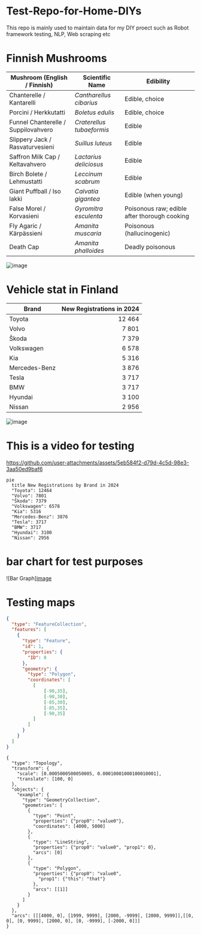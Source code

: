 # Test-Repo-for-Home-DIYs

This repo is mainly used to maintain data for my DIY proect such as Robot framework testing, NLP, Web scraping etc


# Finnish Mushrooms
| Mushroom (English / Finnish)               | Scientific Name          | Edibility                                |
|--------------------------------------------|--------------------------|------------------------------------------|
| Chanterelle / Kantarelli                   | *Cantharellus cibarius*  | Edible, choice                           |
| Porcini / Herkkutatti                      | *Boletus edulis*         | Edible, choice                           |
| Funnel Chanterelle / Suppilovahvero        | *Craterellus tubaeformis*| Edible                                   |
| Slippery Jack / Rasvaturvesieni            | *Suillus luteus*         | Edible                                   |
| Saffron Milk Cap / Keltavahvero            | *Lactarius deliciosus*   | Edible                                   |
| Birch Bolete / Lehmustatti                 | *Leccinum scabrum*       | Edible                                   |
| Giant Puffball / Iso lakki                 | *Calvatia gigantea*      | Edible (when young)                      |
| False Morel / Korvasieni                   | *Gyromitra esculenta*    | Poisonous raw; edible after thorough cooking |
| Fly Agaric / Kärpässieni                   | *Amanita muscaria*       | Poisonous (hallucinogenic)               |
| Death Cap                                  | *Amanita phalloides*     | Deadly poisonous                        |



![image](https://github.com/user-attachments/assets/4b1a5179-5ec6-4f26-8165-09c5508c8998)

# Vehicle stat in Finland

| Brand             | New Registrations in 2024 |
|-------------------|---------------------------:|
| Toyota            | 12 464                     |
| Volvo             |  7 801                     |
| Škoda             |  7 379                     |
| Volkswagen        |  6 578                     |
| Kia               |  5 316                     |
| Mercedes-Benz     |  3 876                     |
| Tesla             |  3 717                     |
| BMW               |  3 717                     |
| Hyundai           |  3 100                     |
| Nissan            |  2 956                     |


![image](https://github.com/user-attachments/assets/28cd6033-765d-4961-9d31-d68a62b11ab2)


# This is a video for testing 

https://github.com/user-attachments/assets/5eb584f2-d79d-4c5d-98e3-3aa50ed9baf6

```mermaid
pie
  title New Registrations by Brand in 2024
  "Toyota": 12464
  "Volvo": 7801
  "Škoda": 7379
  "Volkswagen": 6578
  "Kia": 5316
  "Mercedes-Benz": 3876
  "Tesla": 3717
  "BMW": 3717
  "Hyundai": 3100
  "Nissan": 2956
```
# bar chart for test purposes

![Bar Graph][image](https://github.com/user-attachments/assets/0527fbd9-022f-4871-a171-27d25e17fd5b)


# Testing maps


```geojson
{
  "type": "FeatureCollection",
  "features": [
    {
      "type": "Feature",
      "id": 1,
      "properties": {
        "ID": 0
      },
      "geometry": {
        "type": "Polygon",
        "coordinates": [
          [
              [-90,35],
              [-90,30],
              [-85,30],
              [-85,35],
              [-90,35]
          ]
        ]
      }
    }
  ]
}
```

```topojson
{
  "type": "Topology",
  "transform": {
    "scale": [0.0005000500050005, 0.00010001000100010001],
    "translate": [100, 0]
  },
  "objects": {
    "example": {
      "type": "GeometryCollection",
      "geometries": [
        {
          "type": "Point",
          "properties": {"prop0": "value0"},
          "coordinates": [4000, 5000]
        },
        {
          "type": "LineString",
          "properties": {"prop0": "value0", "prop1": 0},
          "arcs": [0]
        },
        {
          "type": "Polygon",
          "properties": {"prop0": "value0",
            "prop1": {"this": "that"}
          },
          "arcs": [[1]]
        }
      ]
    }
  },
  "arcs": [[[4000, 0], [1999, 9999], [2000, -9999], [2000, 9999]],[[0, 0], [0, 9999], [2000, 0], [0, -9999], [-2000, 0]]]
}
```
